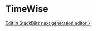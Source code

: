 # TimeWise

[Edit in StackBlitz next generation editor ⚡️](https://stackblitz.com/~/github.com/Rahman1080/TimeWise)